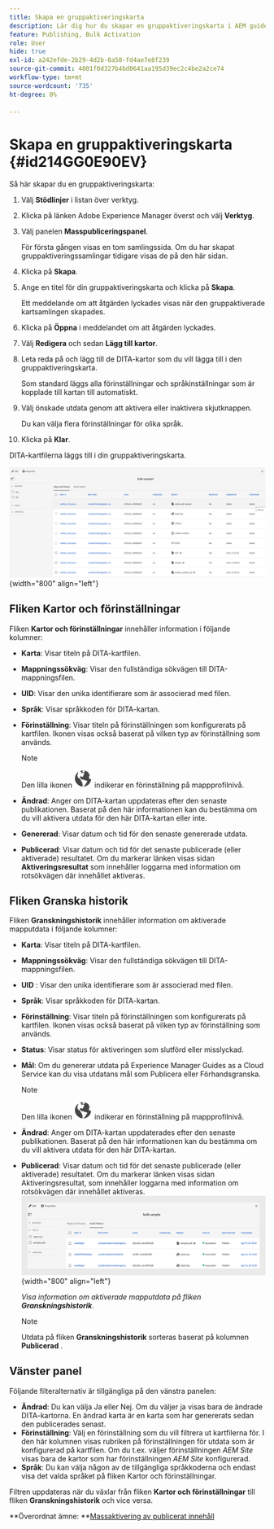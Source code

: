 ```yaml
---
title: Skapa en gruppaktiveringskarta
description: Lär dig hur du skapar en gruppaktiveringskarta i AEM guides.
feature: Publishing, Bulk Activation
role: User
hide: true
exl-id: a242efde-2b29-4d2b-8a50-fd4ae7e8f239
source-git-commit: 4801f0d327b4bd0641aa195d39ec2c4be2a2ce74
workflow-type: tm+mt
source-wordcount: '735'
ht-degree: 0%

---
```


# Skapa en gruppaktiveringskarta {#id214GG0E90EV}

Så här skapar du en gruppaktiveringskarta:

1. Välj **Stödlinjer** i listan över verktyg.

1. Klicka på länken Adobe Experience Manager överst och välj **Verktyg**.

1. Välj panelen **Masspubliceringspanel**.

   För första gången visas en tom samlingssida. Om du har skapat gruppaktiveringssamlingar tidigare visas de på den här sidan.

1. Klicka på **Skapa**.

1. Ange en titel för din gruppaktiveringskarta och klicka på **Skapa**.

   Ett meddelande om att åtgärden lyckades visas när den gruppaktiverade kartsamlingen skapades.

1. Klicka på **Öppna** i meddelandet om att åtgärden lyckades.

1. Välj **Redigera** och sedan **Lägg till kartor**.

1. Leta reda på och lägg till de DITA-kartor som du vill lägga till i den gruppaktiveringskarta.

   Som standard läggs alla förinställningar och språkinställningar som är kopplade till kartan till automatiskt.

1. Välj önskade utdata genom att aktivera eller inaktivera skjutknappen.

   Du kan välja flera förinställningar för olika språk.

1. Klicka på **Klar**.

DITA-kartfilerna läggs till i din gruppaktiveringskarta.

![ skapade massaktiveringssamlingen ](images/bulk-activation-collection-created.png){width="800" align="left"}

## Fliken Kartor och förinställningar

Fliken **Kartor och förinställningar** innehåller information i följande kolumner:

- **Karta**: Visar titeln på DITA-kartfilen.
- **Mappningssökväg**: Visar den fullständiga sökvägen till DITA-mappningsfilen.

- **UID**: Visar den unika identifierare som är associerad med filen.

- **Språk**: Visar språkkoden för DITA-kartan.
- **Förinställning**: Visar titeln på förinställningen som konfigurerats på kartfilen. Ikonen visas också baserat på vilken typ av förinställning som används.

  >[!NOTE]
  >
  > Den lilla ikonen ![](images/global-preset-icon.svg) indikerar en förinställning på mappprofilnivå.

- **Ändrad**: Anger om DITA-kartan uppdateras efter den senaste publikationen. Baserat på den här informationen kan du bestämma om du vill aktivera utdata för den här DITA-kartan eller inte.
- **Genererad**: Visar datum och tid för den senaste genererade utdata.
- **Publicerad**: Visar datum och tid för det senaste publicerade (eller aktiverade) resultatet. Om du markerar länken visas sidan **Aktiveringsresultat** som innehåller loggarna med information om rotsökvägen där innehållet aktiveras.

## Fliken Granska historik

Fliken **Granskningshistorik** innehåller information om aktiverade mapputdata i följande kolumner:
- **Karta**: Visar titeln på DITA-kartfilen.
- **Mappningssökväg**: Visar den fullständiga sökvägen till DITA-mappningsfilen.
- **UID** : Visar den unika identifierare som är associerad med filen.
- **Språk**: Visar språkkoden för DITA-kartan.
- **Förinställning**: Visar titeln på förinställningen som konfigurerats på kartfilen. Ikonen visas också baserat på vilken typ av förinställning som används.
- **Status**: Visar status för aktiveringen som slutförd eller misslyckad.
- **Mål**: Om du genererar utdata på Experience Manager Guides as a Cloud Service kan du visa utdatans mål som Publicera eller Förhandsgranska.

  >[!NOTE]
  >
  > Den lilla ikonen ![](images/global-preset-icon.svg) indikerar en förinställning på mappprofilnivå.

- **Ändrad**: Anger om DITA-kartan uppdaterades efter den senaste publikationen. Baserat på den här informationen kan du bestämma om du vill aktivera utdata för den här DITA-kartan.
- **Publicerad**: Visar datum och tid för det senaste publicerade (eller aktiverade) resultatet. Om du markerar länken visas sidan Aktiveringsresultat, som innehåller loggarna med information om rotsökvägen där innehållet aktiveras.
  ![ skapade en samlingens granskningshistorik för gruppaktivering ](images/bulk-collection-audit-history.png){width="800" align="left"}

  *Visa information om aktiverade mapputdata på fliken **Granskningshistorik**.*


  >[!NOTE]
  >
  > Utdata på fliken **Granskningshistorik** sorteras baserat på kolumnen **Publicerad** .



## Vänster panel

Följande filteralternativ är tillgängliga på den vänstra panelen:

- **Ändrad**: Du kan välja Ja eller Nej. Om du väljer ja visas bara de ändrade DITA-kartorna. En ändrad karta är en karta som har genererats sedan den publicerades senast.
- **Förinställning**: Välj en förinställning som du vill filtrera ut kartfilerna för. I den här kolumnen visas rubriken på förinställningen för utdata som är konfigurerad på kartfilen. Om du t.ex. väljer förinställningen *AEM Site* visas bara de kartor som har förinställningen *AEM Site* konfigurerad.
- **Språk**: Du kan välja någon av de tillgängliga språkkoderna och endast visa det valda språket på fliken Kartor och förinställningar.

Filtren uppdateras när du växlar från fliken **Kartor och förinställningar** till fliken **Granskningshistorik** och vice versa.

**Överordnat ämne: **[Massaktivering av publicerat innehåll](conf-bulk-activation.md)
